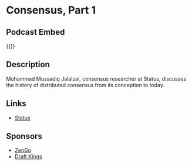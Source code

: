 # Consensus, Part 1


## Podcast Embed
{{<podcast-embed url="https://player.simplecast.com/0959308f-d9d9-4344-b7c0-ff3bdde07e9a?dark=false&color=EE6E04">}}


## Description
Mohammad Mussadiq Jalalzai, consensus researcher at Status, discusses the history of distributed consensus from its conception to today. 

## Links 
- [Status](https://status.im)

## Sponsors
- [ZenGo]()
- [Draft Kings]()


